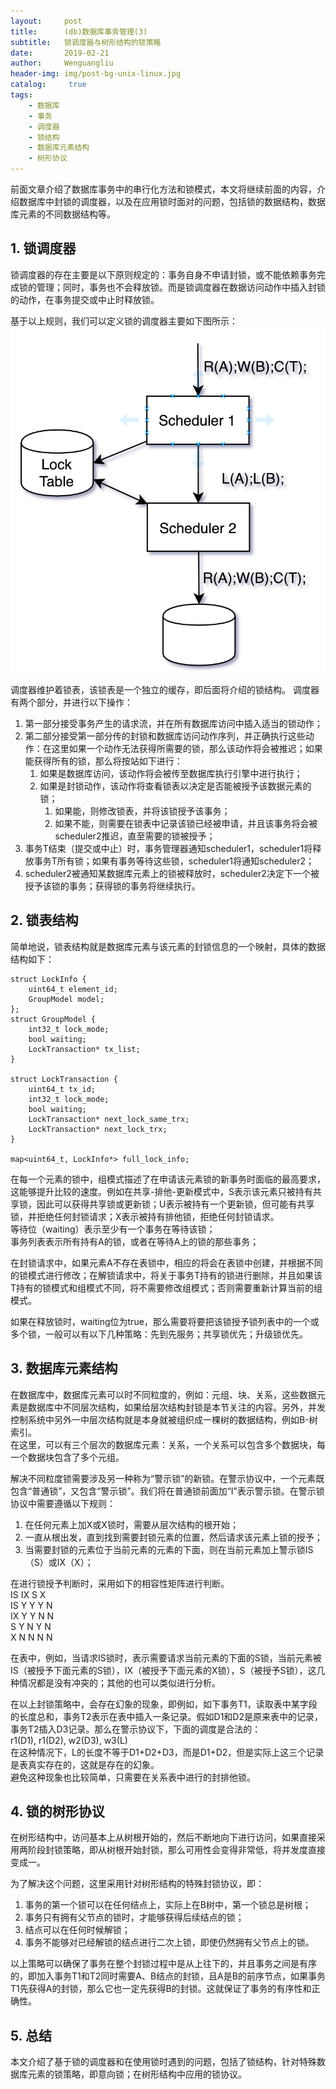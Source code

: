 ```yaml
---
layout:     post
title:      (db)数据库事务管理(3)
subtitle:   锁调度器与树形结构的锁策略
date:       2019-02-21
author:     Wenguangliu
header-img: img/post-bg-unix-linux.jpg
catalog: 	 true
tags:
    - 数据库
    - 事务
    - 调度器
    - 锁结构
    - 数据库元素结构
    - 树形协议
---
```


前面文章介绍了数据库事务中的串行化方法和锁模式，本文将继续前面的内容，介绍数据库中封锁的调度器，以及在应用锁时面对的问题，包括锁的数据结构，数据库元素的不同数据结构等。

## 1. 锁调度器
锁调度器的存在主要是以下原则规定的：事务自身不申请封锁，或不能依赖事务完成锁的管理；同时，事务也不会释放锁。而是锁调度器在数据访问动作中插入封锁的动作，在事务提交或中止时释放锁。

基于以上规则，我们可以定义锁的调度器主要如下图所示：   
![avatar](/asserts/database_transaction_1.png)

调度器维护着锁表，该锁表是一个独立的缓存，即后面将介绍的锁结构。
调度器有两个部分，并进行以下操作：
1. 第一部分接受事务产生的请求流，并在所有数据库访问中插入适当的锁动作；  
2. 第二部分接受第一部分传的封锁和数据库访问动作序列，并正确执行这些动作：在这里如果一个动作无法获得所需要的锁，那么该动作将会被推迟；如果能获得所有的锁，那么将按站如下进行：
	1. 如果是数据库访问，该动作将会被传至数据库执行引擎中进行执行；
	2. 如果是封锁动作，该动作将查看锁表以决定是否能被授予该数据元素的锁；
		1. 如果能，则修改锁表，并将该锁授予该事务；
		2. 如果不能，则需要在锁表中记录该锁已经被申请，并且该事务将会被scheduler2推迟，直至需要的锁被授予；
3. 事务T结束（提交或中止）时，事务管理器通知scheduler1，scheduler1将释放事务T所有锁；如果有事务等待这些锁，scheduler1将通知scheduler2；
4. scheduler2被通知某数据库元素上的锁被释放时，scheduler2决定下一个被授予该锁的事务；获得锁的事务将继续执行。

## 2. 锁表结构
简单地说，锁表结构就是数据库元素与该元素的封锁信息的一个映射，具体的数据结构如下：   
```
struct LockInfo {
	uint64_t element_id;
	GroupModel model;
};
struct GroupModel {
	int32_t lock_mode;
	bool waiting;
	LockTransaction* tx_list;
}

struct LockTransaction {
	uint64_t tx_id;
	int32_t lock_mode;
	bool waiting;
	LockTransaction* next_lock_same_trx;
	LockTransaction* next_lock_trx;
}

map<uint64_t, LockInfo*> full_lock_info;

```
在每一个元素的锁中，组模式描述了在申请该元素锁的新事务时面临的最高要求，这能够提升比较的速度。例如在共享-排他-更新模式中，S表示该元素只被持有共享锁，因此可以获得共享锁或更新锁；U表示被持有一个更新锁，但可能有共享锁，并拒绝任何封锁请求；X表示被持有排他锁，拒绝任何封锁请求。   
等待位（waiting）表示至少有一个事务在等待该锁；   
事务列表表示所有持有A的锁，或者在等待A上的锁的那些事务；

在封锁请求中，如果元素A不存在表锁中，相应的将会在表锁中创建，并根据不同的锁模式进行修改；在解锁请求中，将关于事务T持有的锁进行删除，并且如果该T持有的锁模式和组模式不同，将不需要修改组模式；否则需要重新计算当前的组模式。

如果在释放锁时，waiting位为true，那么需要将要把该锁授予锁列表中的一个或多个锁，一般可以有以下几种策略：先到先服务；共享锁优先；升级锁优先。

## 3. 数据库元素结构
在数据库中，数据库元素可以时不同粒度的，例如：元组、块、关系，这些数据元素是数据库中不同层次结构，如果给层次结构封锁是本节关注的内容。另外，并发控制系统中另外一中层次结构就是本身就被组织成一棵树的数据结构，例如B-树索引。  
在这里，可以有三个层次的数据库元素：关系，一个关系可以包含多个数据块，每一个数据块包含了多个元组。

解决不同粒度锁需要涉及另一种称为“警示锁”的新锁。在警示协议中，一个元素既包含“普通锁”，又包含“警示锁”。我们将在普通锁前面加“I”表示警示锁。在警示锁协议中需要遵循以下规则：
1. 在任何元素上加X或X锁时，需要从层次结构的根开始；   
2. 一直从根出发，直到找到需要封锁元素的位置，然后请求该元素上锁的授予；
3. 当需要封锁的元素位于当前元素的元素的下面，则在当前元素加上警示锁IS（S）或IX（X）；

在进行锁授予判断时，采用如下的相容性矩阵进行判断。   
		IS 		IX 		S 		X   
IS 		Y 		Y		Y		N   
IX 		Y 		Y		N 		N    
S 		Y 		N 		Y 		N    
X 		N 		N 		N 		N    

在表中，例如，当请求IS锁时，表示需要请求当前元素的下面的S锁，当前元素被IS（被授予下面元素的S锁），IX（被授予下面元素的X锁），S（被授予S锁），这几种情况都是没有冲突的；其他的也可以类似进行分析。

在以上封锁策略中，会存在幻象的现象，即例如，如下事务T1，读取表中某字段的长度总和，事务T2表示在表中插入一条记录。假如D1和D2是原来表中的记录，事务T2插入D3记录。那么在警示协议下，下面的调度是合法的：  
  r1(D1), r1(D2), w2(D3), w3(L)   
在这种情况下，L的长度不等于D1+D2+D3，而是D1+D2，但是实际上这三个记录是表真实存在的，这就是存在的幻象。   
避免这种现象也比较简单，只需要在关系表中进行的封排他锁。   

## 4. 锁的树形协议
在树形结构中，访问基本上从树根开始的，然后不断地向下进行访问，如果直接采用两阶段封锁策略，即从树根开始封锁，那么可用性会变得非常低，将并发度直接变成一。

为了解决这个问题，这里采用针对树形结构的特殊封锁协议，即：
1. 事务的第一个锁可以在任何结点上，实际上在B树中，第一个锁总是树根；   
2. 事务只有拥有父节点的锁时，才能够获得后续结点的锁；
3. 结点可以在任何时候解锁；
4. 事务不能够对已经解锁的结点进行二次上锁，即使仍然拥有父节点上的锁。

以上策略可以确保了事务在整个封锁过程中是从上往下的，并且事务之间是有序的，即加入事务T1和T2同时需要A、B结点的封锁，且A是B的前序节点，如果事务T1先获得A的封锁，那么它也一定先获得B的封锁。这就保证了事务的有序性和正确性。

## 5. 总结
本文介绍了基于锁的调度器和在使用锁时遇到的问题，包括了锁结构，针对特殊数据库元素的锁策略，即意向锁；在树形结构中应用的锁协议。

